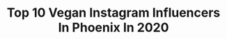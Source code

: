 ---
title: Top 10 Vegan Instagram Influencers In Phoenix In 2020
description: >-
  Find top vegan Instagram influencers in Phoenix in 2020. Most popular hashtags: #vegan #plantbased #socialdistancing #compassion.
platform: Instagram
profiles:
  - username: "genesisbutler_"
    fullname: >-
      Genesis Butler
    location: "United States"
    followers: 38568
    engagement: 457
    commentsToLikes: 0.044942
    avatar: "https://scontent-amt2-1.cdninstagram.com/v/t51.2885-19/s320x320/84067983_463902474496641_7712929826666971136_n.jpg?_nc_ht=scontent-amt2-1.cdninstagram.com&_nc_ohc=nYVqye4EWpgAX9zeBEm&oh=7df01630cf0290bb1cc05e9c79408f5a&oe=5EB231E5"
    verified: false
    hashtags: "#event, #veganism, #compassion, #heroproject"
  - username: "golden_aimeee"
    fullname: >-
      a i m e e  ◡̈
    location: "United States"
    followers: 25956
    engagement: 313
    commentsToLikes: 0.078251
    avatar: "https://scontent-ams4-1.cdninstagram.com/v/t51.2885-19/s320x320/92094134_260933738269074_3425972601724338176_n.jpg?_nc_ht=scontent-ams4-1.cdninstagram.com&_nc_ohc=8L1o0sM1bmMAX_QIy4Q&oh=29d0a6c93faa52253204353926b52f50&oe=5EB9B97A"
    verified: false
    hashtags: "#potofgold, #breadbod, #homestyling, #marriedlife"
  - username: "rainjphoenix"
    fullname: >-
      Rain Phoenix
    location: "United States"
    followers: 50355
    engagement: 960
    commentsToLikes: 0.034887
    avatar: "https://scontent-amt2-1.cdninstagram.com/v/t51.2885-19/s320x320/73401875_415857906005464_7525838744855773184_n.jpg?_nc_ht=scontent-amt2-1.cdninstagram.com&_nc_ohc=M08OILOlw48AX_AdGDP&oh=55565d28cb83de1829312033d89104ef&oe=5EBC6894"
    verified: true
    hashtags: "#babybro, #folksongs, #golddiggers, #riverphoenix"
  - username: "jamihjones"
    fullname: >-
      Jami Jones
    location: "United States"
    followers: 13282
    engagement: 946
    commentsToLikes: 0.035400
    avatar: "https://scontent-ams4-1.cdninstagram.com/v/t51.2885-19/s320x320/90091338_3328842057131853_3271736215841275904_n.jpg?_nc_ht=scontent-ams4-1.cdninstagram.com&_nc_ohc=vcXQ7G672LsAX956ojd&oh=03a3584acae5b176acc5f96c16fbc49e&oe=5EB29A03"
    verified: false
    hashtags: "#mealprep, #coolvideos, #videography, #fon"
  - username: "polarbelle123"
    fullname: >-
      Shelley Your Highlight Queen
    location: "United States"
    followers: 27896
    engagement: 59
    commentsToLikes: 0.277173
    avatar: "https://scontent-lhr8-1.cdninstagram.com/v/t51.2885-19/s320x320/53046885_561639637666800_2742978213595578368_n.jpg?_nc_ht=scontent-lhr8-1.cdninstagram.com&_nc_ohc=4yLAP6_xi7wAX9MCdqV&oh=f7cf7f3bb081c442721219ec6f313400&oe=5EBB6236"
    verified: false
    hashtags: "#powerofmakeup, #skinhealth, #iloveskincare, #coconut"
  - username: "ashlynmaeballerina"
    fullname: >-
      Ashlyn Mae
    location: "United States"
    followers: 72133
    engagement: 755
    commentsToLikes: 0.006349
    avatar: "https://scontent-lhr8-1.cdninstagram.com/v/t51.2885-19/s320x320/46692928_1147322542110611_3223704243655409664_n.jpg?_nc_ht=scontent-lhr8-1.cdninstagram.com&_nc_ohc=xmXqccePun8AX-gCXiI&oh=38c893b66c14162df199e06fa05bcc28&oe=5EB9D186"
    verified: false
    hashtags: "#louisamayalcott, #hersband, #newyorkcity, #manhattan"
  - username: "sammihanratty"
    fullname: >-
      Sammi Hanratty
    location: "United States"
    followers: 344960
    engagement: 617
    commentsToLikes: 0.013481
    avatar: "https://scontent-amt2-1.cdninstagram.com/v/t51.2885-19/s320x320/85175921_1065408733810835_8934990164321632256_n.jpg?_nc_ht=scontent-amt2-1.cdninstagram.com&_nc_ohc=01aeIuYofzYAX9TBy0s&oh=bf0bdc969a64d0c56a8e52164da36449&oe=5EBAFACE"
    verified: true
    hashtags: "#tbt, #humpday, #howtogetawaywithmurder, #shakeitup"
  - username: "veganreyna"
    fullname: >-
      Reyna
    location: "United States"
    followers: 66225
    engagement: 106
    commentsToLikes: 0.020579
    avatar: "https://scontent-lhr8-1.cdninstagram.com/v/t51.2885-19/s320x320/44535576_2271548626392525_5444526902071001088_n.jpg?_nc_ht=scontent-lhr8-1.cdninstagram.com&_nc_ohc=bkmf3-d6dcgAX85pxC2&oh=f7be7cb2f9546155f67c575a702412a1&oe=5EB2B5B2"
    verified: false
    hashtags: "#veganeggs, #pointdumewedding, #rockandroll, #smallbusiness"
  - username: "balletfreak"
    fullname: >-
      Robbie Downey Ⓥ
    location: "United States"
    followers: 43699
    engagement: 304
    commentsToLikes: 0.012924
    avatar: "https://scontent-ams4-1.cdninstagram.com/v/t51.2885-19/s320x320/41228771_1976204176011953_8387062267039973376_n.jpg?_nc_ht=scontent-ams4-1.cdninstagram.com&_nc_ohc=PFhLHylsk3MAX8awXBR&oh=33cfa5f63126acf11670e7768b751c9e&oe=5EB30AC6"
    verified: false
    hashtags: "#dance, #coloradoballet, #balletdancer, #denver"
  - username: "amymillar"
    fullname: >-
      Amy Millar Vegan HealthCoachⓋ
    location: "United States"
    followers: 24379
    engagement: 191
    commentsToLikes: 0.046725
    avatar: "https://scontent-ams4-1.cdninstagram.com/v/t51.2885-19/s320x320/71286209_425276628371865_708399416037343232_n.jpg?_nc_ht=scontent-ams4-1.cdninstagram.com&_nc_ohc=mNACJeOXZxYAX9BY9ai&oh=72f2ba2fcf7571c441ece4700924262d&oe=5EBC45D6"
    verified: false
    hashtags: "#vegansofig, #oneness, #calisthenics, #vortex"
---